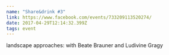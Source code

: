 ```yaml
---
name: "Share&drink #3"
link: https://www.facebook.com/events/733209113520274/
date: 2017-04-29T12:14:32.399Z
tags: event
---
```

landscape approaches: with Beate Brauner and Ludivine Gragy